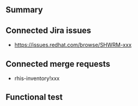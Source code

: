 ## Summary

<!-- Use prefix such as NEW, CHG. FIX for the commits -->

## Connected Jira issues

* https://issues.redhat.com/browse/SHWRM-xxx

## Connected merge requests

<!-- Paste links to related MRs or remove this section. -->

* rhis-inventory!xxx

## Functional test

<!--
Paste a link to the Ansible Automation Platform Controller job.
If not possible, paste ansible-playbook output.
-->
